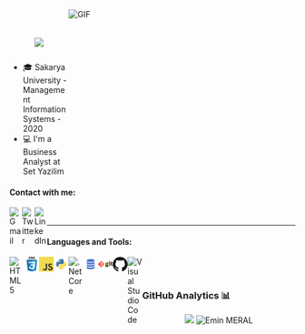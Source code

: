 <img align="right" alt="GIF" src="https://github.com/abhisheknaiidu/abhisheknaiidu/blob/master/code.gif?raw=true" width="400" height="270" />

<h1 align="center">
  <a href="https://git.io/typing-svg">
    <img src="https://readme-typing-svg.herokuapp.com/?lines=Hello!+👋;I+am+Emin+MERAL&center=true&size=25">
  </a>
</h1>

- 🎓 Sakarya University - Management Information Systems - 2020
- 💻 I'm a Business Analyst at Set Yazilim

#### Contact with me:
[<img align="left" alt="Gmail" width="22px" src="https://cdn.jsdelivr.net/npm/simple-icons@3.13.0/icons/gmail.svg">](mailto:eminmerall@gmail.com)
[<img align="left" alt="Twitter" width="22px" src="https://cdn.jsdelivr.net/npm/simple-icons@v3/icons/twitter.svg" />](https://twitter.com/eminmerall)
[<img align="left" alt="LinkedIn" width="22px" src="https://cdn.jsdelivr.net/npm/simple-icons@v3/icons/linkedin.svg" />](https://www.linkedin.com/in/eminmerall/)

<br/>

---

#### Languages and Tools:

<img align="left" alt="HTML5" width="26px" src="https://www.vectorlogo.zone/logos/w3_html5/w3_html5-icon.svg">
<img align="left" alt="CSS3" width="26px" src="https://raw.githubusercontent.com/github/explore/80688e429a7d4ef2fca1e82350fe8e3517d3494d/topics/css/css.png" />
<img align="left" alt="JavaScript" width="26px" src="https://raw.githubusercontent.com/github/explore/80688e429a7d4ef2fca1e82350fe8e3517d3494d/topics/javascript/javascript.png" />
<img align="left" alt="Python" width="26px" src="https://raw.githubusercontent.com/github/explore/cebd63002168a05a6a642f309227eefeccd92950/topics/python/python.png" />
<img align="left" alt=".Net Core" width="26px" src="https://www.vectorlogo.zone/logos/dotnet/dotnet-icon.svg">
<img align="left" alt="SQL" width="26px" src="https://raw.githubusercontent.com/github/explore/80688e429a7d4ef2fca1e82350fe8e3517d3494d/topics/sql/sql.png">
<img align="left" alt="Git" width="26px" src="https://raw.githubusercontent.com/github/explore/80688e429a7d4ef2fca1e82350fe8e3517d3494d/topics/git/git.png"/>
<img align="left" alt="GitHub" width="26px" src="https://raw.githubusercontent.com/github/explore/78df643247d429f6cc873026c0622819ad797942/topics/github/github.png" /> 
<img align="left" alt="Visual Studio Code" width="26px" src="https://www.vectorlogo.zone/logos/visualstudio_code/visualstudio_code-icon.svg">


<br />
<br />






### GitHub Analytics 📊

<!-- ![GitHub last commit](https://img.shields.io/github/last-commit/eminmerall/eminmerall)
![pv](https://komarev.com/ghpvc/?username=eminmerall)
![Repos Badge](https://badges.pufler.dev/repos/eminmerall) -->
<div  align="center">
  
<img height="180em" src="https://github-readme-stats.vercel.app/api/top-langs?username=eminmerall&show_icons=true&locale=en&layout=compact&langs_count=8&theme=radical"/>
  
<!-- <img height="140em" src="https://github-readme-streak-stats.herokuapp.com/?user=eminmerall&theme=tokyonight"/> -->
  
<img height="180em" src="https://github-readme-stats.vercel.app/api?username=eminmerall&theme=radical&show_icons=true" alt="Emin MERAL"/>

</div>

<br/>

<!---
- 👀 I’m interested in ...
eminmerall/eminmerall is a ✨ special ✨ repository because its `README.md` (this file) appears on your GitHub profile.
You can click the Preview link to take a look at your changes. 
--->
